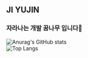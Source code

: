 ## JI YUJIN
### 자라나는 개발 꿈나무 입니다🌱
![Anurag's GitHub stats](https://github-readme-stats.vercel.app/api?username=yujin5959&show_icons=true&theme=dark)<br/>
![Top Langs](https://github-readme-stats.vercel.app/api/top-langs/?username=yujin5959&layout=compact&theme=dracula)
<!--
**yujin5959/yujin5959** is a ✨ _special_ ✨ repository because its `README.md` (this file) appears on your GitHub profile.

Here are some ideas to get you started:

- 🔭 I’m currently working on ...
- 🌱 I’m currently learning ...
- 👯 I’m looking to collaborate on ...
- 🤔 I’m looking for help with ...
- 💬 Ask me about ...
- 📫 How to reach me: ...
- 😄 Pronouns: ...
- ⚡ Fun fact: ...
-->
